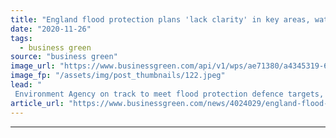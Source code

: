 ```yaml
---
title: "England flood protection plans 'lack clarity' in key areas, watchdog warns"
date: "2020-11-26"
tags: 
  - business green
source: "business green"
image_url: "https://www.businessgreen.com/api/v1/wps/ae71380/a4345319-619f-45e0-aeaf-7f9484ddea89/3/flood-sandbags-185x114.jpeg"
image_fp: "/assets/img/post_thumbnails/122.jpeg"
lead: "
 Environment Agency on track to meet flood protection defence targets, but many gaps in data remain, says NAO ..."
article_url: "https://www.businessgreen.com/news/4024029/england-flood-protection-plans-lack-clarity-key-watchdog-warns"
---
```


---
